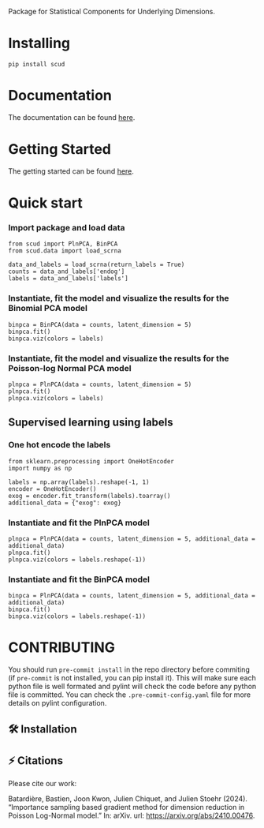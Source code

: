 Package for Statistical Components for Underlying Dimensions.

# Installing
```
pip install scud
```

# Documentation
The documentation can be found [here](https://scud-422a9c.gitlab.io/).

# Getting Started

The getting started can be found [here](Getting_started.ipynb).


# Quick start

### Import package and load data

```
from scud import PlnPCA, BinPCA
from scud.data import load_scrna

data_and_labels = load_scrna(return_labels = True)
counts = data_and_labels['endog']
labels = data_and_labels['labels']
```

### Instantiate, fit the model and visualize the results for the Binomial PCA model

```
binpca = BinPCA(data = counts, latent_dimension = 5)
binpca.fit()
binpca.viz(colors = labels)
```

### Instantiate, fit the model and visualize the results for the Poisson-log Normal PCA model

```
plnpca = PlnPCA(data = counts, latent_dimension = 5)
plnpca.fit()
plnpca.viz(colors = labels)
```


## Supervised learning using labels

### One hot encode the labels

```
from sklearn.preprocessing import OneHotEncoder
import numpy as np

labels = np.array(labels).reshape(-1, 1)
encoder = OneHotEncoder()
exog = encoder.fit_transform(labels).toarray()
additional_data = {"exog": exog}
```


### Instantiate and fit the PlnPCA model
```
plnpca = PlnPCA(data = counts, latent_dimension = 5, additional_data = additional_data)
plnpca.fit()
plnpca.viz(colors = labels.reshape(-1))
```

### Instantiate and fit the BinPCA model

```
binpca = PlnPCA(data = counts, latent_dimension = 5, additional_data = additional_data)
binpca.fit()
binpca.viz(colors = labels.reshape(-1))
```


# CONTRIBUTING
You should run ``` pre-commit install ``` in the repo directory before commiting (if ```pre-commit``` is not installed,
you can pip install it). This will make sure each python file is well
formated and pylint will check the code before any python file is committed. You can check the ```.pre-commit-config.yaml``` file for more details on pylint configuration.


## 🛠 Installation


## ⚡️ Citations

Please cite our work:

Batardière, Bastien, Joon Kwon, Julien Chiquet, and Julien Stoehr (2024).
“Importance sampling based gradient method for dimension reduction in Poisson
Log-Normal model.” In: arXiv. url: https://arxiv.org/abs/2410.00476.
